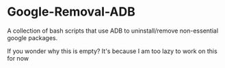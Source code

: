 # Google-Removal-ADB
A collection of bash scripts that use ADB to uninstall/remove non-essential google packages.


If you wonder why this is empty? It's because I am too lazy to work on this for now